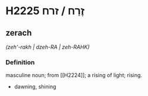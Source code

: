 # H2225 זֶרַח / זרח

## zerach

_(zeh'-rakh | dzeh-RA | zeh-RAHK)_

### Definition

masculine noun; from [[H2224]]; a rising of light; rising.

- dawning, shining
